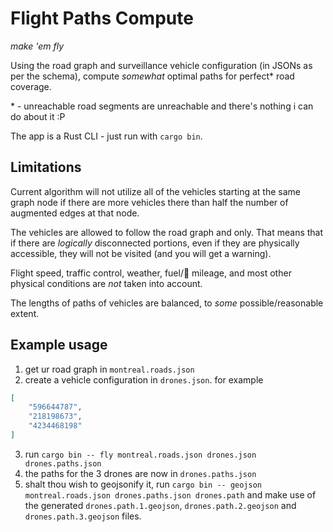 # Flight Paths Compute

_make 'em fly_

Using the road graph and surveillance vehicle configuration (in JSONs as per the schema), compute _somewhat_ optimal paths for perfect\* road coverage.

\* - unreachable road segments are unreachable and there's nothing i can do about it :P

The app is a Rust CLI - just run with `cargo bin`.

## Limitations

Current algorithm will not utilize all of the vehicles starting at the same graph node if there are more vehicles there than half the number of augmented edges at that node.

The vehicles are allowed to follow the road graph and only. That means that if there are _logically_ disconnected portions, even if they are physically accessible, they will not be visited (and you will get a warning).

Flight speed, traffic control, weather, fuel/🔋 mileage, and most other physical conditions are _not_ taken into account.

The lengths of paths of vehicles are balanced, to _some_ possible/reasonable extent.

## Example usage
1. get ur road graph in `montreal.roads.json`
2. create a vehicle configuration in `drones.json`. for example
```json
[
	"596644787",
	"218198673",
	"4234468198"
]
```
3. run `cargo bin -- fly montreal.roads.json drones.json drones.paths.json`
4. the paths for the 3 drones are now in `drones.paths.json`
5. shalt thou wish to geojsonify it, run `cargo bin -- geojson montreal.roads.json drones.paths.json drones.path` and make use of the generated `drones.path.1.geojson`, `drones.path.2.geojson` and `drones.path.3.geojson` files.

